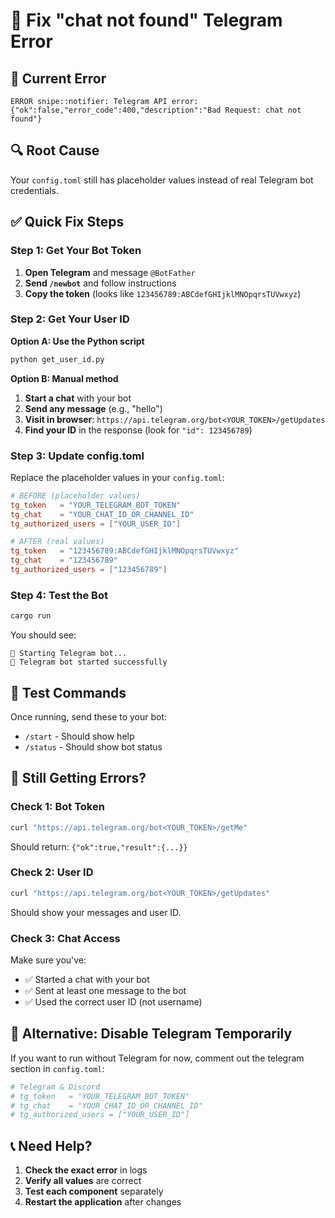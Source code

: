 # 🔧 Fix "chat not found" Telegram Error

## 🚨 Current Error
```
ERROR snipe::notifier: Telegram API error: {"ok":false,"error_code":400,"description":"Bad Request: chat not found"}
```

## 🔍 Root Cause
Your `config.toml` still has placeholder values instead of real Telegram bot credentials.

## ✅ Quick Fix Steps

### Step 1: Get Your Bot Token
1. **Open Telegram** and message `@BotFather`
2. **Send `/newbot`** and follow instructions
3. **Copy the token** (looks like `123456789:ABCdefGHIjklMNOpqrsTUVwxyz`)

### Step 2: Get Your User ID
**Option A: Use the Python script**
```bash
python get_user_id.py
```

**Option B: Manual method**
1. **Start a chat** with your bot
2. **Send any message** (e.g., "hello")
3. **Visit in browser**: `https://api.telegram.org/bot<YOUR_TOKEN>/getUpdates`
4. **Find your ID** in the response (look for `"id": 123456789`)

### Step 3: Update config.toml
Replace the placeholder values in your `config.toml`:

```toml
# BEFORE (placeholder values)
tg_token   = "YOUR_TELEGRAM_BOT_TOKEN"
tg_chat    = "YOUR_CHAT_ID_OR_CHANNEL_ID"
tg_authorized_users = ["YOUR_USER_ID"]

# AFTER (real values)
tg_token   = "123456789:ABCdefGHIjklMNOpqrsTUVwxyz"
tg_chat    = "123456789"
tg_authorized_users = ["123456789"]
```

### Step 4: Test the Bot
```bash
cargo run
```

You should see:
```
🤖 Starting Telegram bot...
🤖 Telegram bot started successfully
```

## 🧪 Test Commands
Once running, send these to your bot:
- `/start` - Should show help
- `/status` - Should show bot status

## 🚨 Still Getting Errors?

### Check 1: Bot Token
```bash
curl "https://api.telegram.org/bot<YOUR_TOKEN>/getMe"
```
Should return: `{"ok":true,"result":{...}}`

### Check 2: User ID
```bash
curl "https://api.telegram.org/bot<YOUR_TOKEN>/getUpdates"
```
Should show your messages and user ID.

### Check 3: Chat Access
Make sure you've:
- ✅ Started a chat with your bot
- ✅ Sent at least one message to the bot
- ✅ Used the correct user ID (not username)

## 🔄 Alternative: Disable Telegram Temporarily
If you want to run without Telegram for now, comment out the telegram section in `config.toml`:

```toml
# Telegram & Discord
# tg_token   = "YOUR_TELEGRAM_BOT_TOKEN"
# tg_chat    = "YOUR_CHAT_ID_OR_CHANNEL_ID"
# tg_authorized_users = ["YOUR_USER_ID"]
```

## 📞 Need Help?
1. **Check the exact error** in logs
2. **Verify all values** are correct
3. **Test each component** separately
4. **Restart the application** after changes 
